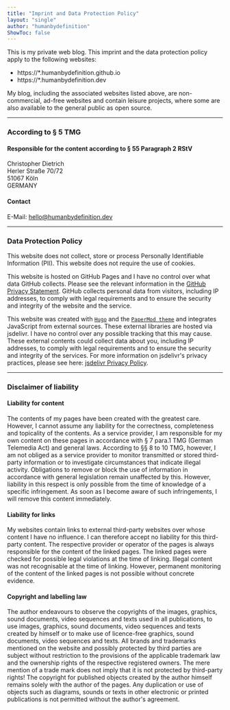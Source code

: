 ```yaml
---
title: "Imprint and Data Protection Policy"
layout: "single"
author: "humanbydefinition"
ShowToc: false
---
```


This is my private web blog. This imprint and the data protection policy apply to the following websites:

- https://*.humanbydefinition.github.io
- https://*.humanbydefinition.dev

My blog, including the associated websites listed above, are non-commercial, ad-free websites and contain leisure projects, where some are also available to the general public as open source.

---

### According to § 5 TMG

#### Responsible for the content according to § 55 Paragraph 2 RStV

Christopher Dietrich  
Herler Straße 70/72  
51067 Köln  
GERMANY

#### Contact
E-Mail: hello@humanbydefinition.dev

---

### Data Protection Policy

This website does not collect, store or process Personally Identifiable Information (PII). This website does not require the use of cookies.

This website is hosted on GitHub Pages and I have no control over what data GitHub collects. Please see the relevant information in the [GitHub Privacy Statement](https://docs.github.com/en/github/site-policy/github-privacy-statement). GitHub collects personal data from visitors, including IP addresses, to comply with legal requirements and to ensure the security and integrity of the website and the service.

This website was created with [`Hugo`](https://gohugo.io/) and the [`PaperMod theme`](https://github.com/adityatelange/hugo-PaperMod) and integrates JavaScript from external sources. These external libraries are hosted via jsdelivr. I have no control over any possible tracking that this may cause. These external contents could collect data about you, including IP addresses, to comply with legal requirements and to ensure the security and integrity of the services. For more information on jsdelivr's privacy practices, please see here: [jsdelivr Privacy Policy](https://www.jsdelivr.com/terms/privacy-policy-jsdelivr-net).

---

### Disclaimer of liability
#### Liability for content
The contents of my pages have been created with the greatest care. However, I cannot assume any liability for the correctness, completeness and topicality of the contents. As a service provider, I am responsible for my own content on these pages in accordance with § 7 para.1 TMG (German Telemedia Act) and general laws. According to §§ 8 to 10 TMG, however, I am not obliged as a service provider to monitor transmitted or stored third-party information or to investigate circumstances that indicate illegal activity. Obligations to remove or block the use of information in accordance with general legislation remain unaffected by this. However, liability in this respect is only possible from the time of knowledge of a specific infringement. As soon as I become aware of such infringements, I will remove this content immediately.

#### Liability for links
My websites contain links to external third-party websites over whose content I have no influence. I can therefore accept no liability for this third-party content. The respective provider or operator of the pages is always responsible for the content of the linked pages. The linked pages were checked for possible legal violations at the time of linking. Illegal content was not recognisable at the time of linking. However, permanent monitoring of the content of the linked pages is not possible without concrete evidence. 

#### Copyright and labelling law
The author endeavours to observe the copyrights of the images, graphics, sound documents, video sequences and texts used in all publications, to use images, graphics, sound documents, video sequences and texts created by himself or to make use of licence-free graphics, sound documents, video sequences and texts.
All brands and trademarks mentioned on the website and possibly protected by third parties are subject without restriction to the provisions of the applicable trademark law and the ownership rights of the respective registered owners. The mere mention of a trade mark does not imply that it is not protected by third-party rights!
The copyright for published objects created by the author himself remains solely with the author of the pages. Any duplication or use of objects such as diagrams, sounds or texts in other electronic or printed publications is not permitted without the author's agreement.